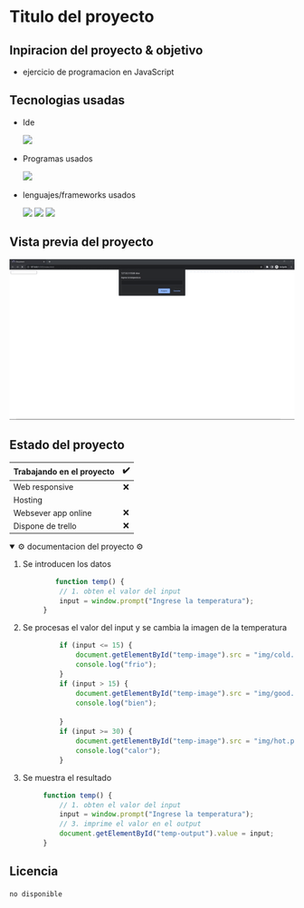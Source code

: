 # Titulo del proyecto

## Inpiracion del proyecto & objetivo

-  ejercicio de programacion en  JavaScript

## Tecnologias usadas

- Ide
    <!-- visual studio code -->
    <code><img height="25" src="https://img.shields.io/badge/Visual_Studio_Code-0078D4?style=for-the-badge&logo=visual%20studio%20code&logoColor=white"></code>

- Programas usados
    <!-- figma -->
    <code><img height="30" src="https://img.shields.io/badge/Figma-F24E1E?style=for-the-badge&logo=figma&logoColor=white"></code>
- lenguajes/frameworks usados
    <!-- bootstrap -->
    <code><img height="30" src="https://img.shields.io/badge/HTML5-E34F26?style=for-the-badge&logo=html5&logoColor=white"></code><!-- css -->
    <code><img height="30" src="https://img.shields.io/badge/CSS3-1572B6?style=for-the-badge&logo=css3&logoColor=white"></code><!-- javascript -->
    <code><img src="https://img.shields.io/badge/JavaScript-323330?style=for-the-badge&logo=javascript&logoColor=F7DF1E"></img></code>
## Vista previa del proyecto

<img src="pr-progres/project-preview.gif" aling="center" width="1000"></img>

## Estado del proyecto

|Trabajando en el proyecto|✔️|
| -------------------------- | :----------------: |
|            Web responsive  |      ❌        |
|           Hosting          |    |
| Websever app online        |         ❌    |  
| Dispone de trello          |         ❌    |  
<details open>
<summary>⚙️ documentacion del proyecto ⚙️</summary>

1. Se introducen los datos
   ```js
           function temp() {
            // 1. obten el valor del input
            input = window.prompt("Ingrese la temperatura");
        }
   ```
2. Se procesas el valor del input y se cambia la imagen de la temperatura
   ```js
            if (input <= 15) {
                document.getElementById("temp-image").src = "img/cold.png";
                console.log("frio");
            }
            if (input > 15) {
                document.getElementById("temp-image").src = "img/good.png";
                console.log("bien");

            }
            if (input >= 30) {
                document.getElementById("temp-image").src = "img/hot.png";
                console.log("calor");
            }
   ```
3. Se muestra el resultado
   ```js
        function temp() {
            // 1. obten el valor del input
            input = window.prompt("Ingrese la temperatura");
            // 3. imprime el valor en el output
            document.getElementById("temp-output").value = input;
        }
   ```

</details>

<!-- └── / ├── │ -->


## Licencia

``no disponible``
